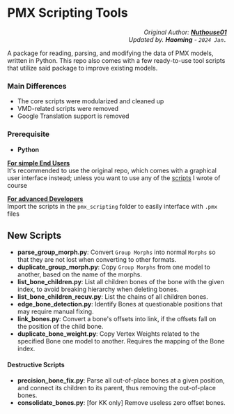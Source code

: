 # PMX Scripting Tools
<p align="right"><i>
Original Author: <b><a href="https://github.com/Nuthouse01/PMX-VMD-Scripting-Tools">Nuthouse01</a></b><br>
Updated by. <b>Haoming</b> - <code>2024 Jan.</code>
</i></p>

A package for reading, parsing, and modifying the data of PMX models, written in Python.
This repo also comes with a few ready-to-use tool scripts that utilize said package to improve existing models.

### Main Differences
- The core scripts were modularized and cleaned up 
- VMD-related scripts were removed
- Google Translation support is removed

### Prerequisite
- **Python**

<ins>**For simple End Users**</ins><br>
It's recommended to use the original repo, which comes with a graphical user interface instead;
unless you want to use any of the [scripts](#new-scripts) I wrote of course

<ins>**For advanced Developers**</ins><br>
Import the scripts in the `pmx_scripting` folder to easily interface with `.pmx` files

## New Scripts
- **parse_group_morph.py**: Convert `Group Morphs` into normal `Morphs` so that they are not lost when converting to other formats.
- **duplicate_group_morph.py**: Copy `Group Morphs` from one model to another, based on the name of the morphs.
- **list_bone_children.py**: List all children bones of the bone with the given index, to avoid breaking hierarchy when deleting bones.
- **list_bone_children_recuv.py**: List the chains of all children bones.
- **edge_bone_detection.py**: Identify Bones at questionable positions that may require manual fixing.
- **link_bones.py**: Convert a bone's offsets into link, if the offsets fall on the position of the child bone.
- **duplicate_bone_weight.py**: Copy Vertex Weights related to the specified Bone one model to another. Requires the mapping of the Bone index.

#### Destructive Scripts
- **precision_bone_fix.py**: Parse all out-of-place bones at a given position, and connect its children to its parent, thus removing the out-of-place bones.
- **consolidate_bones.py**: [for KK only] Remove useless zero offset bones.
